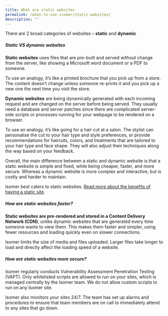 ```yaml
---
title: What are static websites
permalink: /when-to-use-isomer/static-websites/
description: ""
---
```

There are 2 broad categories of websites – **static** and **dynamic**

##### Static VS dynamic websites

**Static websites** uses files that are pre-built and served without change from the server, like showing a Microsoft word document or a PDF to someone.

To use an analogy, it’s like a printed brochure that you pick up from a store. The content doesn’t change unless someone re-prints it and you pick up a new one the next time you visit the store.

**Dynamic websites** are being dynamically generated with each incoming request and are changed on the server before being served. They usually need a database and server patches since there are complicated server-side scripts or processes running for your webpage to be rendered on a browser.

To use an analogy, it’s like going for a hair cut at a salon. The stylist can personalise the cut to your hair type and style preferences, or provide recommendations for haircuts, colors, and treatments that are tailored to your hair type and face shape. They will also adjust their techniques along the way based on your feedback.

Overall, the main difference between a static and dynamic website is that a static website is simple and fixed, while being cheaper, faster, and more secure. Whereas a dynamic website is more complex and interactive, but is costly and harder to maintain.

Isomer best caters to static websites. [Read more about the benefits of having a static site](https://scotch.io/bar-talk/5-reasons-static-sites-rock).

##### How are static websites faster?

**Static websites are pre-rendered and stored in a Content Delivery Network (CDN)**, unlike dynamic websites that are generated every time someone wants to view them. This makes them faster and simpler, using fewer resources and loading quickly even on slower connections.

Isomer limits the size of media and files uploaded. Larger files take longer to load and directly affect the loading speed of a website.

##### How are static websites more secure?

Isomer regularly conducts Vulnerability Assessment Penetration Testing (VAPT). Only whitelisted scripts are allowed to run on your sites, which is managed centrally by the Isomer team. We do not allow custom scripts to run on any Isomer site.

Isomer also monitors your sites 24/7. The team has set up alarms and procedures to ensure that team members are on call to immediately attend to any sites that go down.